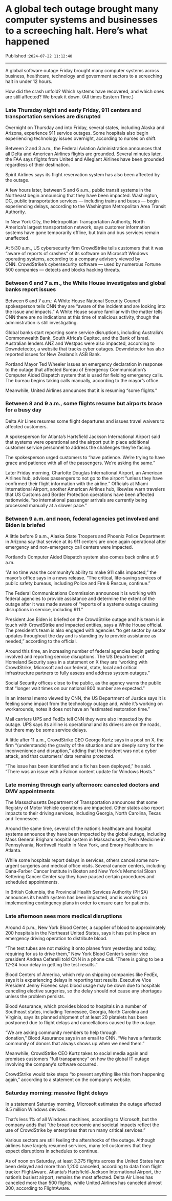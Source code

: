# A global tech outage brought many computer systems and businesses to a screeching halt. Here’s what happened

Published :`2024-07-22 11:12:40`

---

A global software outage Friday brought many computer systems across business, healthcare, technology and government sectors to a screeching halt in under 12 hours.

How did the crash unfold? Which systems have recovered, and which ones are still affected? We break it down. (All times Eastern Time.)

### Late Thursday night and early Friday, 911 centers and transportation services are disrupted

Overnight on Thursday and into Friday, several states, including Alaska and Arizona, experience 911 service outages. Some hospitals also begin experiencing technology issues overnight, according to nurses on shift.

Between 2 and 3 a.m., the Federal Aviation Administration announces that all Delta and American Airlines flights are grounded. Several minutes later, the FAA says flights from United and Allegiant Airlines have been grounded regardless of their destination.

Spirit Airlines says its flight reservation system has also been affected by the outage.

A few hours later, between 5 and 6 a.m., public transit systems in the Northeast begin announcing that they have been impacted. Washington, DC, public transportation services — including trains and buses — begin experiencing delays, according to the Washington Metropolitan Area Transit Authority.

In New York City, the Metropolitan Transportation Authority, North America’s largest transportation network, says customer information systems have gone temporarily offline, but train and bus services remain unaffected.

At 5:30 a.m., US cybersecurity firm CrowdStrike tells customers that it was “aware of reports of crashes” of its software on Microsoft Windows operating systems, according to a company advisory viewed by CNN. CrowdStrike’s cybersecurity software — used by numerous Fortune 500 companies — detects and blocks hacking threats.

### Between 6 and 7 a.m., the White House investigates and global banks report issues

Between 6 and 7 a.m.: A White House National Security Council spokesperson tells CNN they are “aware of the incident and are looking into the issue and impacts.” A White House source familiar with the matter tells CNN there are no indications at this time of malicious activity, though the administration is still investigating.

Global banks start reporting some service disruptions, including Australia’s Commonwealth Bank, South Africa’s Capitec, and the Bank of Israel. Australian lenders ANZ and Westpac were also impacted, according to Downdetector, a website that tracks cyber outages. Downdetector has also reported issues for New Zealand’s ASB Bank.

Portland Mayor Ted Wheeler issues an emergency declaration in response to the outage that affected Bureau of Emergency Communication’s Computer Aided Dispatch system that is used for fielding emergency calls. The bureau begins taking calls manually, according to the mayor’s office.

Meanwhile, United Airlines announces that it is resuming “some flights.”

### Between 8 and 9 a.m., some flights resume but airports brace for a busy day

Delta Air Lines resumes some flight departures and issues travel waivers to affected customers.

A spokesperson for Atlanta’s Hartsfield Jackson International Airport said that systems were operational and the airport put in place additional customer service personnel to address the challenges they’re facing.

The spokesperson urged customers to “have patience. We’re trying to have grace and patience with all of the passengers. We’re asking the same.”

Later Friday morning, Charlotte Douglas International Airport, an American Airlines hub, advises passengers to not go to the airport “unless they have confirmed their flight information with the airline.” Officials at Miami International Airport, another American Airlines hub, likewise warn travelers that US Customs and Border Protection operations have been affected nationwide, “so international passenger arrivals are currently being processed manually at a slower pace.”

### Between 9 a.m. and noon, federal agencies get involved and Biden is briefed

A little before 9 a.m., Alaska State Troopers and Phoenix Police Department in Arizona say that service at its 911 centers are once again operational after emergency and non-emergency call centers were impacted.

Portland’s Computer Aided Dispatch system also comes back online at 9 a.m.

“At no time was the community’s ability to make 911 calls impacted,” the mayor’s office says in a news release. “The critical, life-saving services of public safety bureaus, including Police and Fire & Rescue, continue.”

The Federal Communications Commission announces it is working with federal agencies to provide assistance and determine the extent of the outage after it was made aware of “reports of a systems outage causing disruptions in service, including 911.”

President Joe Biden is briefed on the CrowdStrike outage and his team is in touch with CrowdStrike and impacted entities, says a White House official. The president’s team is also engaged with agencies “to get sector by sector updates throughout the day and is standing by to provide assistance as needed,” according to the official.

Around this time, an increasing number of federal agencies begin getting involved and reporting service disruptions. The US Department of Homeland Security says in a statement on X they are “working with CrowdStrike, Microsoft and our federal, state, local and critical infrastructure partners to fully assess and address system outages.”

Social Security offices close to the public, as the agency warns the public that “longer wait times on our national 800 number are expected.”

In an internal memo viewed by CNN, the US Department of Justice says it is feeling some impact from the technology outage and, while it’s working on workarounds, notes it does not have an “estimated restoration time.”

Mail carriers UPS and FedEx tell CNN they were also impacted by the outage. UPS says its airline is operational and its drivers are on the roads, but there may be some service delays.

A little after 11 a.m., CrowdStrike CEO George Kurtz says in a post on X, the firm “(understands) the gravity of the situation and are deeply sorry for the inconvenience and disruption,” adding that the incident was not a cyber attack, and that customers’ data remains protected.

“The issue has been identified and a fix has been deployed,” he said. “There was an issue with a Falcon content update for Windows Hosts.”

### Late morning through early afternoon: canceled doctors and DMV appointments

The Massachusetts Department of Transportation announces that some Registry of Motor Vehicle operations are impacted. Other states also report impacts to their driving services, including Georgia, North Carolina, Texas and Tennessee.

Around the same time, several of the nation’s healthcare and hospital systems announce they have been impacted by the global outage, including Mass General Brigham hospital system in Massachusetts, Penn Medicine in Pennsylvania, Northwell Health in New York, and Emory Healthcare in Atlanta.

While some hospitals report delays in services, others cancel some non-urgent surgeries and medical office visits. Several cancer centers, including Dana-Farber Cancer Institute in Boston and New York’s Memorial Sloan Kettering Cancer Center say they have paused certain procedures and scheduled appointments.

In British Columbia, the Provincial Health Services Authority (PHSA) announces its health system has been impacted, and is working on implementing contingency plans in order to ensure care for patients.

### Late afternoon sees more medical disruptions

Around 4 p.m., New York Blood Center, a supplier of blood to approximately 200 hospitals in the Northeast United States, says it has put in place an emergency driving operation to distribute blood.

“The test tubes are not making it onto planes from yesterday and today, requiring for us to drive them,” New York Blood Center’s senior vice president Andrea Cefarelli told CNN in a phone call. “There is going to be a 12-24 hour delay in getting the test results.”

Blood Centers of America, which rely on shipping companies like FedEx, says it is experiencing delays in reporting test results. Executive Vice President Jenny Ficenec says blood usage may be down due to hospitals canceling elective surgeries, so the delay should not cause any shortages unless the problem persists.

Blood Assurance, which provides blood to hospitals in a number of Southeast states, including Tennessee, Georgia, North Carolina and Virginia, says its planned shipment of at least 20 platelets has been postponed due to flight delays and cancellations caused by the outage.

“We are asking community members to help through donation,” Blood Assurance says in an email to CNN. “We have a fantastic community of donors that always shows up when we need them.”

Meanwhile, CrowdStrike CEO Kurtz takes to social media again and promises customers “full transparency” on how the global IT outage involving the company’s software occurred.

CrowdStrike would take steps “to prevent anything like this from happening again,” according to a statement on the company’s website.

### Saturday morning: massive flight delays

In a statement Saturday morning, Microsoft estimates the outage affected 8.5 million Windows devices.

That’s less 1% of all Windows machines, according to Microsoft, but the company adds that “the broad economic and societal impacts reflect the use of CrowdStrike by enterprises that run many critical services.”

Various sectors are still feeling the aftershocks of the outage. Although airlines have largely resumed services, many tell customers that they expect disruptions in schedules to continue.

As of noon on Saturday, at least 3,375 flights across the United States have been delayed and more than 1,200 canceled, according to data from flight tracker FlightAware. Atlanta’s Hartsfield-Jackson International Airport, the nation’s busiest airport, remains the most affected. Delta Air Lines has canceled more than 500 flights, while United Airlines has canceled almost 300, according to FlightAware.

---

